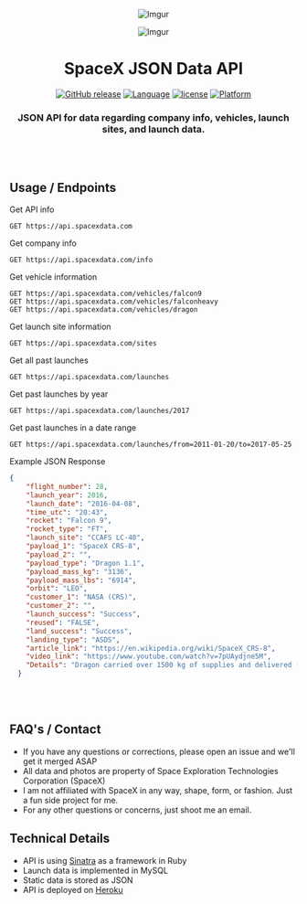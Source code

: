 <div align="center">

![Imgur](http://i.imgur.com/eL73Iit.png)

![Imgur](http://i.imgur.com/EdfIdgC.jpg)

# SpaceX JSON Data API

[![GitHub release](https://img.shields.io/github/release/jakewmeyer/SpaceX-API.svg)]()
[![Language](https://img.shields.io/badge/language-Ruby-red.svg)]()
[![license](https://img.shields.io/github/license/mashape/apistatus.svg)]()
[![Platform](https://img.shields.io/badge/platform-REST--API-brightgreen.svg)]()

### JSON API for data regarding company info, vehicles, launch sites, and launch data.
<br></br>
</div>

## Usage / Endpoints
Get API info
```http
GET https://api.spacexdata.com
```

Get company info
```http
GET https://api.spacexdata.com/info
```

Get vehicle information
```http
GET https://api.spacexdata.com/vehicles/falcon9
GET https://api.spacexdata.com/vehicles/falconheavy
GET https://api.spacexdata.com/vehicles/dragon
```
Get launch site information
```http
GET https://api.spacexdata.com/sites
```
Get all past launches
```http
GET https://api.spacexdata.com/launches
```
Get past launches by year
```http
GET https://api.spacexdata.com/launches/2017
```

Get past launches in a date range
```http
GET https://api.spacexdata.com/launches/from=2011-01-20/to=2017-05-25
```

Example JSON Response
```json
{
    "flight_number": 28,
    "launch_year": 2016,
    "launch_date": "2016-04-08",
    "time_utc": "20:43",
    "rocket": "Falcon 9",
    "rocket_type": "FT",
    "launch_site": "CCAFS LC-40",
    "payload_1": "SpaceX CRS-8",
    "payload_2": "",
    "payload_type": "Dragon 1.1",
    "payload_mass_kg": "3136",
    "payload_mass_lbs": "6914",
    "orbit": "LEO",
    "customer_1": "NASA (CRS)",
    "customer_2": "",
    "launch_success": "Success",
    "reused": "FALSE",
    "land_success": "Success",
    "landing_type": "ASDS",
    "article_link": "https://en.wikipedia.org/wiki/SpaceX_CRS-8",
    "video_link": "https://www.youtube.com/watch?v=7pUAydjne5M",
    "Details": "Dragon carried over 1500 kg of supplies and delivered (stowed in its trunk) the inflatable Bigelow Expandable Activity Module (BEAM) to the ISS for two years of in-orbit tests. The rocket's first stage landed smoothly on SpaceX's autonomous spaceport drone ship 9 minutes after liftoff, making this the first ever successful landing of a rocket booster on a ship at sea as part of an orbital launch. The first stage B1021 was later also the first orbital booster to be used again, when launching SES-10 on March 30, 2017."
  }
```  
<br></br>


## FAQ's / Contact
* If you have any questions or corrections, please open an issue and we'll get it merged ASAP
* All data and photos are property of Space Exploration Technologies Corporation (SpaceX)
* I am not affiliated with SpaceX in any way, shape, form, or fashion. Just a fun side project for me.
* For any other questions or concerns, just shoot me an email.

## Technical Details
* API is using [Sinatra](http://www.sinatrarb.com/) as a framework in Ruby
* Launch data is implemented in MySQL
* Static data is stored as JSON
* API is deployed on [Heroku](https://www.heroku.com/)
